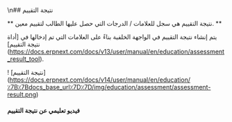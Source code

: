 \n## نتيجة التقييم

** نتيجة التقييم هي سجل للعلامات / الدرجات التي حصل عليها الطالب لتقييم معين. **

يتم إنشاء نتيجة التقييم في الواجهة الخلفية بناءً على العلامات التي تم إدخالها في [أداة نتيجة التقييم] (https://docs.erpnext.com/docs/v13/user/manual/en/education/assessment_result_tool).

! [نتيجة التقييم] (https://docs.erpnext.com/docs/v14/user/manual/en/education/٪7B٪7Bdocs_base_url٪7D٪7D/img/education/assessment/assessment-result.png)

#### فيديو تعليمي عن نتيجة التقييم